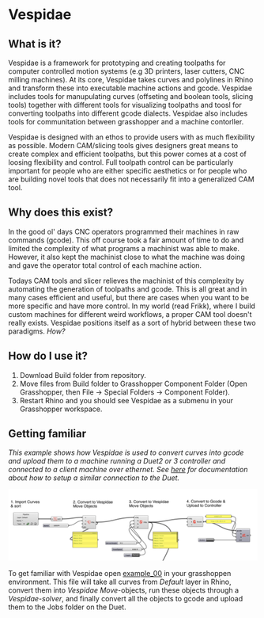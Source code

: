 # Vespidae


## What is it? 


Vespidae is a framework for prototyping and creating toolpaths for computer controlled motion systems (e.g 3D printers, laser cutters, CNC milling machines). At its core, Vespidae takes curves and polylines in Rhino and transform these into executable machine actions and gcode. Vespidae includes tools for manupulating curves (offseting and boolean tools, slicing tools) together with different tools for visualizing toolpaths and toosl for converting toolpaths into different gcode dialects. Vespidae also includes tools for communitation between grasshopper and a machine contorller. 

Vespidae is designed with an ethos to provide users with as much flexibility as possible. Modern CAM/slicing tools gives designers great means to create complex and efficient toolpaths, but this power comes at a cost of loosing flexibility and control. Full toolpath control can be particularly important for people who are either specific aesthetics or for people who are building novel tools that does not necessarily fit into a generalized CAM tool. 

## Why does this exist? 

In the good ol' days CNC operators programmed their machines in raw commands (gcode). This off course took a fair amount of time to do and limited the complexity of what programs a machinist was able to make. However, it also kept the machinist close to what the machine was doing and gave the operator total control of each machine action. 

Todays CAM tools and slicer relieves the machinist of this complexity by automating the generation of toolpaths and gcode. This is all great and in many cases efficient and useful, but there are cases when you want to be more specific and have more control. In my world (read Frikk), where I build custom machines for different weird workflows, a proper CAM tool doesn't really exists. Vespidae positions itself as a sort of hybrid between these two paradigms. *How?*

## How do I use it? 

1. Download Build folder from repository. 
3. Move files from Build folder to Grasshopper Component Folder (Open Grasshopper, then File -> Special Folders -> Component Folder).
4. Restart Rhino and you should see Vespidae as a submenu in your Grasshopper workspace. 

## Getting familiar

*This example shows how Vespidae is used to convert curves into gcode and upload them to a machine running a Duet2 or 3 controller and connected to a client machine over ethernet. See [here](https://www.jubilee3d.com/index.php?title=Duet3_Raspberry_Pi_Provisioning) for documentation about how to setup a similar connection to the Duet.* 

![Exercise: curves to vespidae objects to gcode. Find example [here]()](img/vespidae_intro_example.png)

To get familiar with Vespidae open [example_00]() in your grasshoppen environment. This file will take all curves from *Default* layer in Rhino, convert them into *Vespidae Move*-objects, run these objects through a *Vespidae-solver*, and finally convert all the objects to gcode and upload them to the Jobs folder on the Duet. 

